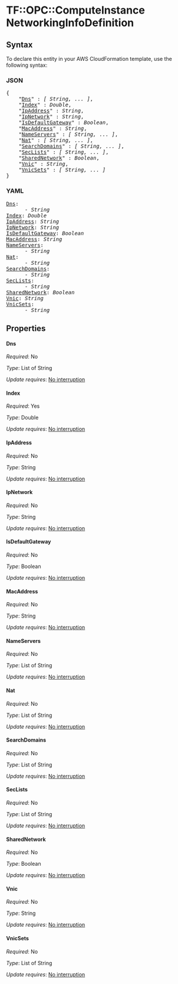 # TF::OPC::ComputeInstance NetworkingInfoDefinition

## Syntax

To declare this entity in your AWS CloudFormation template, use the following syntax:

### JSON

<pre>
{
    "<a href="#dns" title="Dns">Dns</a>" : <i>[ String, ... ]</i>,
    "<a href="#index" title="Index">Index</a>" : <i>Double</i>,
    "<a href="#ipaddress" title="IpAddress">IpAddress</a>" : <i>String</i>,
    "<a href="#ipnetwork" title="IpNetwork">IpNetwork</a>" : <i>String</i>,
    "<a href="#isdefaultgateway" title="IsDefaultGateway">IsDefaultGateway</a>" : <i>Boolean</i>,
    "<a href="#macaddress" title="MacAddress">MacAddress</a>" : <i>String</i>,
    "<a href="#nameservers" title="NameServers">NameServers</a>" : <i>[ String, ... ]</i>,
    "<a href="#nat" title="Nat">Nat</a>" : <i>[ String, ... ]</i>,
    "<a href="#searchdomains" title="SearchDomains">SearchDomains</a>" : <i>[ String, ... ]</i>,
    "<a href="#seclists" title="SecLists">SecLists</a>" : <i>[ String, ... ]</i>,
    "<a href="#sharednetwork" title="SharedNetwork">SharedNetwork</a>" : <i>Boolean</i>,
    "<a href="#vnic" title="Vnic">Vnic</a>" : <i>String</i>,
    "<a href="#vnicsets" title="VnicSets">VnicSets</a>" : <i>[ String, ... ]</i>
}
</pre>

### YAML

<pre>
<a href="#dns" title="Dns">Dns</a>: <i>
      - String</i>
<a href="#index" title="Index">Index</a>: <i>Double</i>
<a href="#ipaddress" title="IpAddress">IpAddress</a>: <i>String</i>
<a href="#ipnetwork" title="IpNetwork">IpNetwork</a>: <i>String</i>
<a href="#isdefaultgateway" title="IsDefaultGateway">IsDefaultGateway</a>: <i>Boolean</i>
<a href="#macaddress" title="MacAddress">MacAddress</a>: <i>String</i>
<a href="#nameservers" title="NameServers">NameServers</a>: <i>
      - String</i>
<a href="#nat" title="Nat">Nat</a>: <i>
      - String</i>
<a href="#searchdomains" title="SearchDomains">SearchDomains</a>: <i>
      - String</i>
<a href="#seclists" title="SecLists">SecLists</a>: <i>
      - String</i>
<a href="#sharednetwork" title="SharedNetwork">SharedNetwork</a>: <i>Boolean</i>
<a href="#vnic" title="Vnic">Vnic</a>: <i>String</i>
<a href="#vnicsets" title="VnicSets">VnicSets</a>: <i>
      - String</i>
</pre>

## Properties

#### Dns

_Required_: No

_Type_: List of String

_Update requires_: [No interruption](https://docs.aws.amazon.com/AWSCloudFormation/latest/UserGuide/using-cfn-updating-stacks-update-behaviors.html#update-no-interrupt)

#### Index

_Required_: Yes

_Type_: Double

_Update requires_: [No interruption](https://docs.aws.amazon.com/AWSCloudFormation/latest/UserGuide/using-cfn-updating-stacks-update-behaviors.html#update-no-interrupt)

#### IpAddress

_Required_: No

_Type_: String

_Update requires_: [No interruption](https://docs.aws.amazon.com/AWSCloudFormation/latest/UserGuide/using-cfn-updating-stacks-update-behaviors.html#update-no-interrupt)

#### IpNetwork

_Required_: No

_Type_: String

_Update requires_: [No interruption](https://docs.aws.amazon.com/AWSCloudFormation/latest/UserGuide/using-cfn-updating-stacks-update-behaviors.html#update-no-interrupt)

#### IsDefaultGateway

_Required_: No

_Type_: Boolean

_Update requires_: [No interruption](https://docs.aws.amazon.com/AWSCloudFormation/latest/UserGuide/using-cfn-updating-stacks-update-behaviors.html#update-no-interrupt)

#### MacAddress

_Required_: No

_Type_: String

_Update requires_: [No interruption](https://docs.aws.amazon.com/AWSCloudFormation/latest/UserGuide/using-cfn-updating-stacks-update-behaviors.html#update-no-interrupt)

#### NameServers

_Required_: No

_Type_: List of String

_Update requires_: [No interruption](https://docs.aws.amazon.com/AWSCloudFormation/latest/UserGuide/using-cfn-updating-stacks-update-behaviors.html#update-no-interrupt)

#### Nat

_Required_: No

_Type_: List of String

_Update requires_: [No interruption](https://docs.aws.amazon.com/AWSCloudFormation/latest/UserGuide/using-cfn-updating-stacks-update-behaviors.html#update-no-interrupt)

#### SearchDomains

_Required_: No

_Type_: List of String

_Update requires_: [No interruption](https://docs.aws.amazon.com/AWSCloudFormation/latest/UserGuide/using-cfn-updating-stacks-update-behaviors.html#update-no-interrupt)

#### SecLists

_Required_: No

_Type_: List of String

_Update requires_: [No interruption](https://docs.aws.amazon.com/AWSCloudFormation/latest/UserGuide/using-cfn-updating-stacks-update-behaviors.html#update-no-interrupt)

#### SharedNetwork

_Required_: No

_Type_: Boolean

_Update requires_: [No interruption](https://docs.aws.amazon.com/AWSCloudFormation/latest/UserGuide/using-cfn-updating-stacks-update-behaviors.html#update-no-interrupt)

#### Vnic

_Required_: No

_Type_: String

_Update requires_: [No interruption](https://docs.aws.amazon.com/AWSCloudFormation/latest/UserGuide/using-cfn-updating-stacks-update-behaviors.html#update-no-interrupt)

#### VnicSets

_Required_: No

_Type_: List of String

_Update requires_: [No interruption](https://docs.aws.amazon.com/AWSCloudFormation/latest/UserGuide/using-cfn-updating-stacks-update-behaviors.html#update-no-interrupt)

